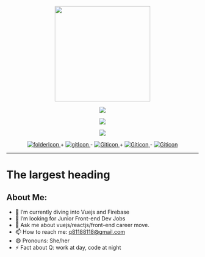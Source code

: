 <p align="center"><img src="https://user-images.githubusercontent.com/91670223/164977209-d0dd5282-3cc0-452b-bfec-d4455573b384.png" width="250"/></p>
<p align="center"><img src="https://user-images.githubusercontent.com/91670223/164980176-77c9240d-b65b-43a6-8286-49ffd6aa62f5.gif" /></p>
<p align="center"><img src="https://user-images.githubusercontent.com/91670223/164980180-c81beac3-0b5d-43ca-a763-db9a4edbc8dd.gif" /></p>
<p align="center"><img src="https://user-images.githubusercontent.com/91670223/164984033-665d8be2-971b-4d4e-8259-3520fdc3fb94.gif"/></p>
<p align="center">
  <a href="https://github.com/Qrious-Coder">
    <img src="https://user-images.githubusercontent.com/91670223/164985205-3d87f223-9a52-4292-aacd-49f35dfaa664.png" alt="folderIcon"/>
  </a> +
  <a href="https://github.com/Qrious-Coder">
    <img src="https://user-images.githubusercontent.com/91670223/164984823-9e9e95c5-d5a3-4d7e-91f2-d46abff3e3e6.png" alt="gitIcon"/>
  </a> -
  <a href="https://github.com/Qrious-Coder">
    <img src="https://user-images.githubusercontent.com/91670223/164985216-305ff82e-0d3f-41e8-8dea-016bf8325fab.png" alt="Giticon"/>
  </a> +
  <a href="https://github.com/Qrious-Coder">
    <img src="https://user-images.githubusercontent.com/91670223/164985218-7c57720e-d98d-41af-9f9e-7ffa1811a675.png" alt="Giticon"/>
  </a> -
  <a href="https://github.com/Qrious-Coder">
    <img src="https://user-images.githubusercontent.com/91670223/164985223-dd446074-58e9-431e-b7c6-bcf8119b8469.png" alt="Giticon"/>
  </a> 
</p>

---
# The largest heading
## About Me:
- 🌱 I’m currently diving into Vuejs and Firebase
- 🤔 I’m looking for Junior Front-end Dev Jobs
- 💬 Ask me about vuejs/reactjs/front-end career move.
- 📫 How to reach me: q81188118@gmail.com
- 😄 Pronouns: She/her
- ⚡ Fact about Q: work at day, code at night


